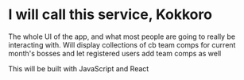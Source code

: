 # I will call this service, Kokkoro

The whole UI of the app, and what most people are going to really be interacting with. Will display collections of cb team comps for current month's bosses and let registered users add team comps as well

This will be built with JavaScript and React